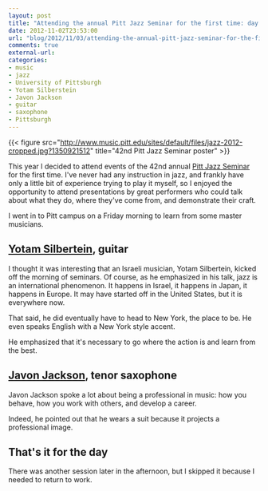 ```yaml
---
layout: post
title: "Attending the annual Pitt Jazz Seminar for the first time: day 1"
date: 2012-11-02T23:53:00
url: "blog/2012/11/03/attending-the-annual-pitt-jazz-seminar-for-the-first-time/"
comments: true
external-url:
categories:
- music
- jazz
- University of Pittsburgh
- Yotam Silberstein
- Javon Jackson
- guitar
- saxophone
- Pittsburgh
---
```

{{< figure src="http://www.music.pitt.edu/sites/default/files/jazz-2012-cropped.jpg?1350921512" title="42nd Pitt Jazz Seminar poster" >}}

This year I decided to attend events of the 42nd annual [Pitt Jazz Seminar](http://www.music.pitt.edu/events/november-3-2012-42nd-annual-jazz-se120813) for the first time. I've never had any instruction in jazz, and frankly have only a little bit of experience trying to play it myself, so I enjoyed the opportunity to attend presentations by great performers who could talk about what they do, where they've come from, and demonstrate their craft.

I went in to Pitt campus on a Friday morning to learn from some master musicians.

<!--more-->

## [Yotam Silbertein](http://yotammusic.com/), guitar

I thought it was interesting that an Israeli musician, Yotam Silbertein, kicked off the morning of seminars. Of course, as he emphasized in his talk, jazz is an international phenomenon. It happens in Israel, it happens in Japan, it happens in Europe. It may have started off in the United States, but it is everywhere now.

That said, he did eventually have to head to New York, the place to be. He even speaks English with a New York style accent.

He emphasized that it's necessary to go where the action is and learn from the best.

## [Javon Jackson](http://www.javonjackson.com/), tenor saxophone

Javon Jackson spoke a lot about being a professional in music: how you behave, how you work with others, and develop a career.

Indeed, he pointed out that he wears a suit because it projects a professional image.

## That's it for the day

There was another session later in the afternoon, but I skipped it because I needed to return to work.
